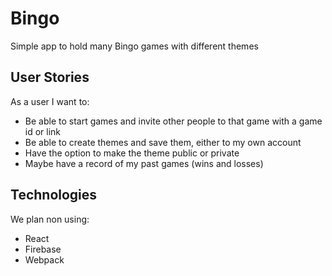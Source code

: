 # Bingo
Simple app to hold many Bingo games with different themes

## User Stories
As a user I want to:
* Be able to start games and invite other people to that game with a game id or link
* Be able to create themes and save them, either to my own account
* Have the option to make the theme public or private
* Maybe have a record of my past games (wins and losses)

## Technologies 
We plan non using:
* React
* Firebase
* Webpack
